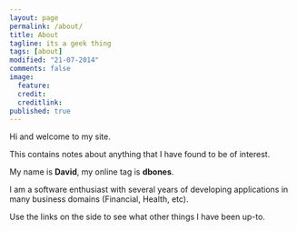 ```yaml
---
layout: page
permalink: /about/
title: About
tagline: its a geek thing
tags: [about]
modified: "21-07-2014"
comments: false
image: 
  feature: 
  credit: 
  creditlink: 
published: true
---
```


Hi and welcome to my site.


This contains notes about anything that I have found to be of interest.


My name is **David**, my online tag is **dbones**.


I am a software enthusiast with several years of developing applications in many business domains (Financial, Health, etc).


Use the links on the side to see what other things I have been up-to.